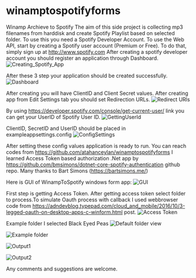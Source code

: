 # winamptospotifyforms
Winamp Archieve to Spotify
The aim of this side project is collecting mp3 filenames from harddisk and create Spotify Playlist based on selected folder. To use this you need a Spotify Developer Account. To use the Web API, start by creating a Spotify user account (Premium or Free). To do that, simply sign up at http://www.spotify.com After creating a spotify developer account you should register an application through Dashboard.
![Creating_Spotify_App](creating_app_spotify.gif) 

After these 3 step your application should be created successfully.
![Dashboard](after_creating_app_on_dashboard.png)

After creating you will have ClientID and Client Secret values. After creating app from Edit Settings tab you should set Redirection URLs.
![Redirect URls](setting_redirect_urls.png)

By using https://developer.spotify.com/console/get-current-user/ link you can get your UserID of Spotify User ID.
![GettingUserId](getting_user_id.png)

ClientID, SecretID and UserID should be placed in exampleappsettings.config
![ConfigSettings](exampleappsettings.comfig.png)

After setting these config values application is ready to run. You can reach codes from https://github.com/atahanceylan/winamptospotifyforms
I learned Access Token based authorization .Net app by https://github.com/bmsimons/dotnet-core-spotify-authentication github repo. Many thanks to Bart Simons (https://bartsimons.me/)

Here is GUI of WinampToSpotify windows form app:
![GUI](gui.png)

First step is getting Access Token. After getting access token select folder to process.To simulate Oauth process with callback I used webbrowser code from https://adndevblog.typepad.com/cloud_and_mobile/2016/10/3-legged-oauth-on-desktop-apps-c-winform.html  post. 
![Access Token](accestoken.png)

Example folder I selected Black Eyed Peas
![Default folder view](folder_view.png)

![Example folder](selecting_example_folder.png)

![Output1](output_of_forms_app.png)

![Output2](spotify_output.png)

Any comments and suggestions are welcome.
